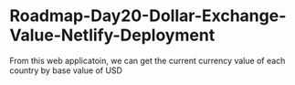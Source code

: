 # Roadmap-Day20-Dollar-Exchange-Value-Netlify-Deployment
From this web applicatoin, we can get the current currency value of each country by base value of USD
